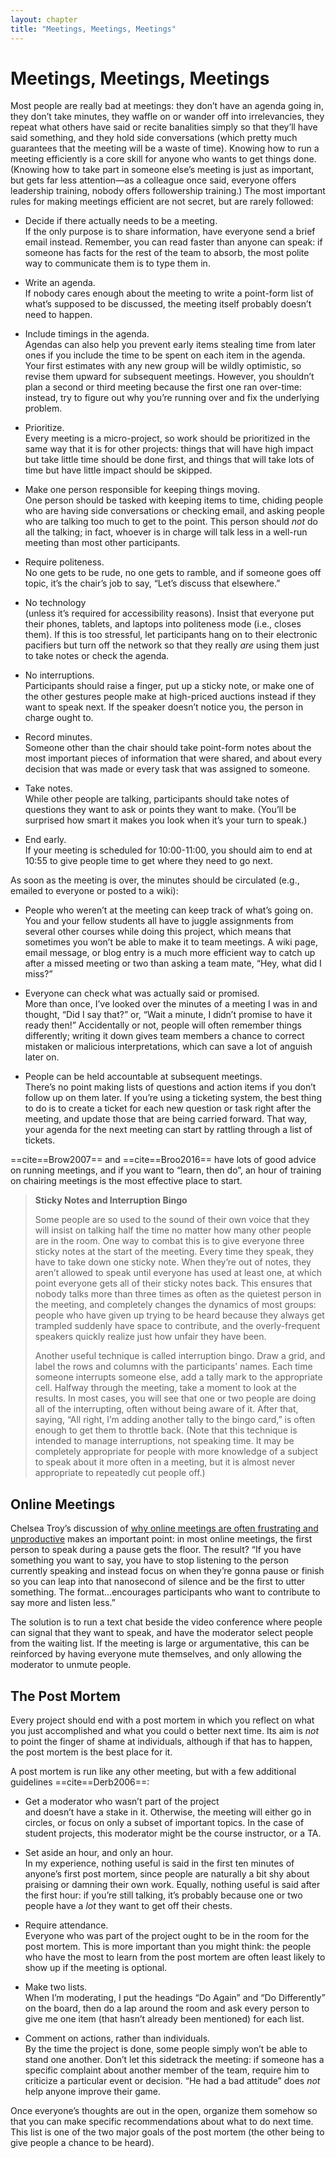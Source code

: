 ```yaml
---
layout: chapter
title: "Meetings, Meetings, Meetings"
---
```

# Meetings, Meetings, Meetings

Most people are really bad at meetings: they don’t have an agenda going
in, they don’t take minutes, they waffle on or wander off into
irrelevancies, they repeat what others have said or recite banalities
simply so that they’ll have said something, and they hold side
conversations (which pretty much guarantees that the meeting will be a
waste of time). Knowing how to run a meeting efficiently is a core skill
for anyone who wants to get things done. (Knowing how to take part in
someone else’s meeting is just as important, but gets far less
attention—as a colleague once said, everyone offers leadership
training, nobody offers followership training.) The most important rules
for making meetings efficient are not secret, but are rarely followed:

  - Decide if there actually needs to be a meeting.  
    If the only purpose is to share information, have everyone send a
    brief email instead. Remember, you can read faster than anyone can
    speak: if someone has facts for the rest of the team to absorb, the
    most polite way to communicate them is to type them in.

  - Write an agenda.  
    If nobody cares enough about the meeting to write a point-form list
    of what’s supposed to be discussed, the meeting itself probably
    doesn’t need to happen.

  - Include timings in the agenda.  
    Agendas can also help you prevent early items stealing time from
    later ones if you include the time to be spent on each item in the
    agenda. Your first estimates with any new group will be wildly
    optimistic, so revise them upward for subsequent meetings. However,
    you shouldn’t plan a second or third meeting because the first one
    ran over-time: instead, try to figure out why you’re running over
    and fix the underlying problem.

  - Prioritize.  
    Every meeting is a micro-project, so work should be prioritized in
    the same way that it is for other projects: things that will have
    high impact but take little time should be done first, and things
    that will take lots of time but have little impact should be
    skipped.

  - Make one person responsible for keeping things moving.  
    One person should be tasked with keeping items to time, chiding
    people who are having side conversations or checking email, and
    asking people who are talking too much to get to the point. This
    person should *not* do all the talking; in fact, whoever is in
    charge will talk less in a well-run meeting than most other
    participants.

  - Require politeness.  
    No one gets to be rude, no one gets to ramble, and if someone goes
    off topic, it’s the chair’s job to say, “Let’s discuss that
    elsewhere.”

  - No technology  
    (unless it’s required for accessibility reasons). Insist that
    everyone put their phones, tablets, and laptops into politeness mode
    (i.e., closes them). If this is too stressful, let participants hang
    on to their electronic pacifiers but turn off the network so that
    they really *are* using them just to take notes or check the agenda.

  - No interruptions.  
    Participants should raise a finger, put up a sticky note, or make
    one of the other gestures people make at high-priced auctions
    instead if they want to speak next. If the speaker doesn’t notice
    you, the person in charge ought to.

  - Record minutes.  
    Someone other than the chair should take point-form notes about the
    most important pieces of information that were shared, and about
    every decision that was made or every task that was assigned to
    someone.

  - Take notes.  
    While other people are talking, participants should take notes of
    questions they want to ask or points they want to make. (You’ll be
    surprised how smart it makes you look when it’s your turn to speak.)

  - End early.  
    If your meeting is scheduled for 10:00-11:00, you should aim to end
    at 10:55 to give people time to get where they need to go next.

As soon as the meeting is over, the minutes should be circulated (e.g.,
emailed to everyone or posted to a wiki):

  - People who weren’t at the meeting can keep track of what’s going
    on.  
    You and your fellow students all have to juggle assignments from
    several other courses while doing this project, which means that
    sometimes you won’t be able to make it to team meetings. A wiki
    page, email message, or blog entry is a much more efficient way to
    catch up after a missed meeting or two than asking a team mate,
    “Hey, what did I miss?”

  - Everyone can check what was actually said or promised.  
    More than once, I’ve looked over the minutes of a meeting I was in
    and thought, “Did I say that?” or, “Wait a minute, I didn’t promise
    to have it ready then\!” Accidentally or not, people will often
    remember things differently; writing it down gives team members a
    chance to correct mistaken or malicious interpretations, which can
    save a lot of anguish later on.

  - People can be held accountable at subsequent meetings.  
    There’s no point making lists of questions and action items if you
    don’t follow up on them later. If you’re using a ticketing system,
    the best thing to do is to create a ticket for each new question or
    task right after the meeting, and update those that are being
    carried forward. That way, your agenda for the next meeting can
    start by rattling through a list of tickets.

\==cite==Brow2007== and ==cite==Broo2016== have lots of good advice on
running meetings, and if you want to “learn, then do”, an hour of
training on chairing meetings is the most effective place to start.

> **Sticky Notes and Interruption Bingo**
> 
> Some people are so used to the sound of their own voice that they will
> insist on talking half the time no matter how many other people are in
> the room. One way to combat this is to give everyone three sticky
> notes at the start of the meeting. Every time they speak, they have to
> take down one sticky note. When they’re out of notes, they aren’t
> allowed to speak until everyone has used at least one, at which point
> everyone gets all of their sticky notes back. This ensures that nobody
> talks more than three times as often as the quietest person in the
> meeting, and completely changes the dynamics of most groups: people
> who have given up trying to be heard because they always get trampled
> suddenly have space to contribute, and the overly-frequent speakers
> quickly realize just how unfair they have been.
> 
> Another useful technique is called interruption bingo. Draw a grid,
> and label the rows and columns with the participants’ names. Each time
> someone interrupts someone else, add a tally mark to the appropriate
> cell. Halfway through the meeting, take a moment to look at the
> results. In most cases, you will see that one or two people are doing
> all of the interrupting, often without being aware of it. After that,
> saying, “All right, I’m adding another tally to the bingo card,” is
> often enough to get them to throttle back. (Note that this technique
> is intended to manage interruptions, not speaking time. It may be
> completely appropriate for people with more knowledge of a subject to
> speak about it more often in a meeting, but it is almost never
> appropriate to repeatedly cut people off.)

## Online Meetings

Chelsea Troy’s discussion of [why online meetings are often frustrating
and
unproductive](https://chelseatroy.com/2018/03/29/why-do-remote-meetings-suck-so-much/)
makes an important point: in most online meetings, the first person to
speak during a pause gets the floor. The result? “If you have something
you want to say, you have to stop listening to the person currently
speaking and instead focus on when they’re gonna pause or finish so you
can leap into that nanosecond of silence and be the first to utter
something. The format<span>…</span>encourages participants who want to
contribute to say more and listen less.”

The solution is to run a text chat beside the video conference where
people can signal that they want to speak, and have the moderator select
people from the waiting list. If the meeting is large or argumentative,
this can be reinforced by having everyone mute themselves, and only
allowing the moderator to unmute people.

## The Post Mortem

Every project should end with a post mortem in which you reflect on what
you just accomplished and what you could o better next time. Its aim is
*not* to point the finger of shame at individuals, although if that has
to happen, the post mortem is the best place for it.

A post mortem is run like any other meeting, but with a few additional
guidelines ==cite==Derb2006==:

  - Get a moderator who wasn’t part of the project  
    and doesn’t have a stake in it. Otherwise, the meeting will either
    go in circles, or focus on only a subset of important topics. In the
    case of student projects, this moderator might be the course
    instructor, or a TA.

  - Set aside an hour, and only an hour.  
    In my experience, nothing useful is said in the first ten minutes of
    anyone’s first post mortem, since people are naturally a bit shy
    about praising or damning their own work. Equally, nothing useful is
    said after the first hour: if you’re still talking, it’s probably
    because one or two people have a *lot* they want to get off their
    chests.

  - Require attendance.  
    Everyone who was part of the project ought to be in the room for the
    post mortem. This is more important than you might think: the people
    who have the most to learn from the post mortem are often least
    likely to show up if the meeting is optional.

  - Make two lists.  
    When I’m moderating, I put the headings “Do Again” and “Do
    Differently” on the board, then do a lap around the room and ask
    every person to give me one item (that hasn’t already been
    mentioned) for each list.

  - Comment on actions, rather than individuals.  
    By the time the project is done, some people simply won’t be able to
    stand one another. Don’t let this sidetrack the meeting: if someone
    has a specific complaint about another member of the team, require
    him to criticize a particular event or decision. “He had a bad
    attitude” does *not* help anyone improve their game.

Once everyone’s thoughts are out in the open, organize them somehow so
that you can make specific recommendations about what to do next time.
This list is one of the two major goals of the post mortem (the other
being to give people a chance to be heard).

